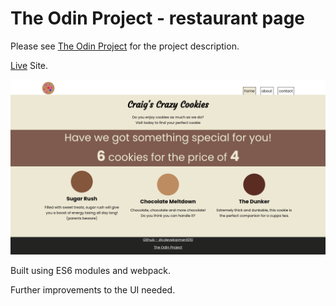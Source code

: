 # The Odin Project - restaurant page

Please see [The Odin Project]() for the project description.

[Live](https://cdevelopment010.github.io/TOP-restaurant-page/) Site.

![](./screenshot.png)

Built using ES6 modules and webpack. 

Further improvements to the UI needed. 
